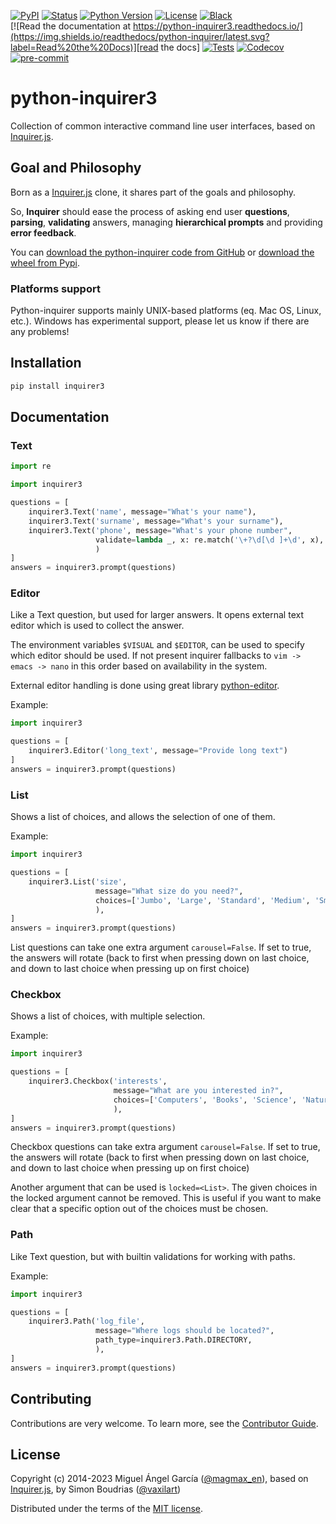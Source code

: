 [![PyPI](https://img.shields.io/pypi/v/inquirer3.svg)][pypi status]
[![Status](https://img.shields.io/pypi/status/inquirer3.svg)][pypi status]
[![Python Version](https://img.shields.io/pypi/pyversions/inquirer3)][pypi status]
[![License](https://img.shields.io/pypi/l/inquirer3)][license]
[![Black](https://img.shields.io/badge/code%20style-black-000000.svg)][black]
<br>
[![Read the documentation at https://python-inquirer3.readthedocs.io/](https://img.shields.io/readthedocs/python-inquirer/latest.svg?label=Read%20the%20Docs)][read the docs]
[![Tests](https://github.com/guysalt/python-inquirer3/workflows/Tests/badge.svg)][tests]
[![Codecov](https://codecov.io/gh/guysalt/python-inquirer3/branch/main/graph/badge.svg)][codecov]
[![pre-commit](https://img.shields.io/badge/pre--commit-enabled-brightgreen?logo=pre-commit&logoColor=white)][pre-commit]

[pypi status]: https://pypi.org/project/inquirer3/
[read the docs]: https://python-inquirer3.readthedocs.io/
[tests]: https://github.com/guysalt/python-inquirer3/actions?workflow=Tests
[codecov]: https://app.codecov.io/gh/guysalt/python-inquirer3
[pre-commit]: https://github.com/pre-commit/pre-commit
[black]: https://github.com/psf/black

# python-inquirer3

Collection of common interactive command line user interfaces, based on [Inquirer.js].

## Goal and Philosophy

Born as a [Inquirer.js] clone, it shares part of the goals and philosophy.

So, **Inquirer** should ease the process of asking end user **questions**, **parsing**, **validating** answers, managing **hierarchical prompts** and providing **error feedback**.

You can [download the python-inquirer code from GitHub] or [download the wheel from Pypi].

### Platforms support

Python-inquirer supports mainly UNIX-based platforms (eq. Mac OS, Linux, etc.). Windows has experimental support, please let us know if there are any problems!

## Installation

```sh
pip install inquirer3
```

## Documentation

### Text

```python
import re

import inquirer3

questions = [
    inquirer3.Text('name', message="What's your name"),
    inquirer3.Text('surname', message="What's your surname"),
    inquirer3.Text('phone', message="What's your phone number",
                   validate=lambda _, x: re.match('\+?\d[\d ]+\d', x),
                   )
]
answers = inquirer3.prompt(questions)
```

### Editor

Like a Text question, but used for larger answers. It opens external text editor which is used to collect the answer.

The environment variables `$VISUAL` and `$EDITOR`, can be used to specify which editor should be used. If not present inquirer fallbacks to `vim -> emacs -> nano` in this order based on availability in the system.

External editor handling is done using great library [python-editor](https://github.com/fmoo/python-editor).

Example:

```python
import inquirer3

questions = [
    inquirer3.Editor('long_text', message="Provide long text")
]
answers = inquirer3.prompt(questions)
```

### List

Shows a list of choices, and allows the selection of one of them.

Example:

```python
import inquirer3

questions = [
    inquirer3.List('size',
                   message="What size do you need?",
                   choices=['Jumbo', 'Large', 'Standard', 'Medium', 'Small', 'Micro'],
                   ),
]
answers = inquirer3.prompt(questions)
```

List questions can take one extra argument `carousel=False`. If set to true, the answers will rotate (back to first when pressing down on last choice, and down to last choice when pressing up on first choice)

### Checkbox

Shows a list of choices, with multiple selection.

Example:

```python
import inquirer3

questions = [
    inquirer3.Checkbox('interests',
                       message="What are you interested in?",
                       choices=['Computers', 'Books', 'Science', 'Nature', 'Fantasy', 'History'],
                       ),
]
answers = inquirer3.prompt(questions)
```

Checkbox questions can take extra argument `carousel=False`. If set to true, the answers will rotate (back to first when pressing down on last choice, and down to last choice when pressing up on first choice)

Another argument that can be used is `locked=<List>`. The given choices in the locked argument cannot be removed. This is useful if you want to make clear that a specific option out of the choices must be chosen.

### Path

Like Text question, but with builtin validations for working with paths.

Example:

```python
import inquirer3

questions = [
    inquirer3.Path('log_file',
                   message="Where logs should be located?",
                   path_type=inquirer3.Path.DIRECTORY,
                   ),
]
answers = inquirer3.prompt(questions)
```

## Contributing

Contributions are very welcome.
To learn more, see the [Contributor Guide].

## License

Copyright (c) 2014-2023 Miguel Ángel García ([@magmax_en]), based on [Inquirer.js], by Simon Boudrias ([@vaxilart])

Distributed under the terms of the [MIT license][license].

<!-- github-only -->

[license]: https://github.com/guysalt/python-inquirer3/blob/main/LICENSE
[@magmax_en]: https://twitter.com/magmax_en
[@vaxilart]: https://twitter.com/vaxilart
[contributor guide]: CONTRIBUTING.md
[download the python-inquirer code from github]: https://github.com/guysalt/python-inquirer3
[download the wheel from pypi]: https://pypi.python.org/pypi/inquirer3
[examples/]: https://github.com/guysalt/python-inquirer3/tree/master/examples
[inquirer.js]: https://github.com/SBoudrias/Inquirer.js
